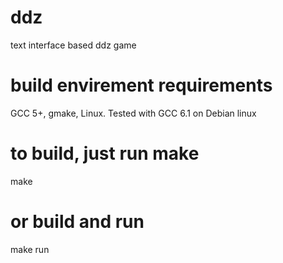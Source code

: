 # ddz
text interface based ddz game

# build envirement requirements
  GCC 5+, gmake, Linux. Tested with GCC 6.1 on Debian linux

# to build, just run make
  make
  
# or build and run
  make run
  
